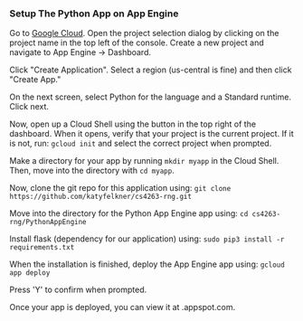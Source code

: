 ### Setup The Python App on App Engine
Go to [Google Cloud](https://console.cloude.google.com/ "Cloud Console"). Open the project selection dialog by clicking on the project name in the top left of the console. Create a new project and navigate to App Engine -> Dashboard.

Click "Create Application". Select a region (us-central is fine) and then click "Create App."

On the next screen, select Python for the language and a Standard runtime. Click next.

Now, open up a Cloud Shell using the button in the top right of the dashboard. When it opens, verify that your project is the current project. If it is not, run: `gcloud init` and select the correct project when prompted.

Make a directory for your app by running `mkdir myapp` in the Cloud Shell. Then, move into the directory with `cd myapp`.

Now, clone the git repo for this application using:
`git clone https://github.com/katyfelkner/cs4263-rng.git`

Move into the directory for the Python App Engine app using:
`cd cs4263-rng/PythonAppEngine`

Install flask (dependency for our application) using:
`sudo pip3 install -r requirements.txt`

When the installation is finished, deploy the App Engine app using:
`gcloud app deploy`

Press 'Y' to confirm when prompted.

Once your app is deployed, you can view it at <projectname>.appspot.com.

